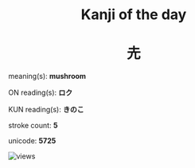 <h1 align="center">Kanji of the day</h1>
<h1 align="center">圥</h1>
<p align="left">meaning(s): <b>mushroom</b></p>
<p align="left">ON reading(s): <b>ロク</b></p>
<p align="left">KUN reading(s): <b>きのこ</b></p>
<p align="left">stroke count: <b>5</b></p>
<p align="left">unicode: <b>5725</b></p>
<p align="left"><img src="https://komarev.com/ghpvc/?username=tristanwagner-kanjioftheday&label=Views&color=0e75b6&style=flat" alt="views"/></p>
